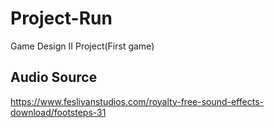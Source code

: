 # Project-Run
Game Design II Project(First game)

## Audio Source
https://www.fesliyanstudios.com/royalty-free-sound-effects-download/footsteps-31
